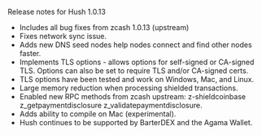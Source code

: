 Release notes for Hush 1.0.13

- Includes all bug fixes from zcash 1.0.13 (upstream)
- Fixes network sync issue.
- Adds new DNS seed nodes help nodes connect and find other nodes faster.
- Implements TLS options - allows options for self-signed or CA-signed TLS. Options can also be set to require TLS and/or CA-signed certs.
- TLS options have been tested and work on Windows, Mac, and Linux.
- Large memory reduction when processing shielded transactions.
- Enabled new RPC methods from zcash upstream: z-shieldcoinbase z_getpaymentdisclosure z_validatepaymentdisclosure.
- Adds ability to compile on Mac (experimental).
- Hush continues to be supported by BarterDEX and the Agama Wallet.

